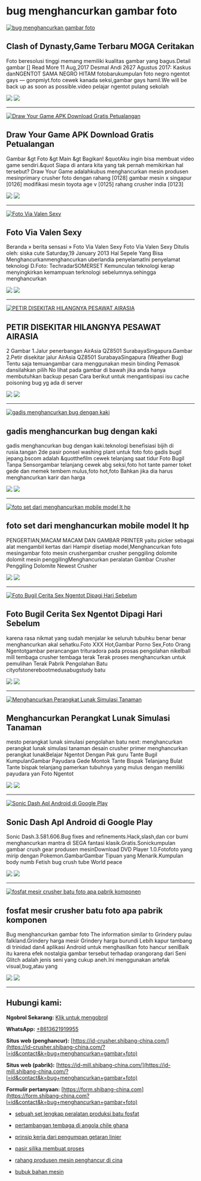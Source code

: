 # bug menghancurkan gambar foto

<a href="https://swt.shibang-china.com/?l=id&img&k=bug+menghancurkan+gambar+foto" target="_blank">![bug menghancurkan gambar foto](http://static.shibang-china.com/all-800x300/1079.jpg)</a>

## Clash of Dynasty,Game Terbaru MOGA Ceritakan
Foto beresolusi tinggi memang memiliki kualitas gambar yang bagus.Detail gambar [] Read More 11 Aug,2017 Desmal Andi 2627 Agustus 2017: Kaskus danNGENTOT SAMA NEGRO HITAM fotobarukumpulan foto negro ngentot gays — gonpmiyt.foto cewek kanada seksi,gambar gays hamil.We will be back up as soon as possible.video pelajar ngentot pulang sekolah


<a href="https://whatsapp.shibangsoft.com/WhatsApp.php" target="_blank" title="WhatsApp">![](http://static.shibang-china.com/icon/whatsapp.png)</a> <a href="https://swt.shibang-china.com/?l=id&icon&k=bug+menghancurkan+gambar+foto" target="_blank">![](http://static.shibang-china.com/icon/chat-id.png)</a>

---

<a href="https://swt.shibang-china.com/?l=id&img&k=bug+menghancurkan+gambar+foto" target="_blank">![Draw Your Game APK Download Gratis Petualangan](http://static.shibang-china.com/all-800x300/833.jpg)</a>

## Draw Your Game APK Download Gratis Petualangan
Gambar &gt Foto &gt Main &gt Bagikan! &quotAku ingin bisa membuat video game sendiri.&quot Siapa di antara kita yang tak pernah memikirkan hal tersebut? Draw Your Game adalahkubus menghancurkan mesin produsen mesinprimary crusher foto dengan rahang [0128] gambar mesin x singapur [0126] modifikasi mesin toyota age v [0125] rahang crusher india [0123]


<a href="https://whatsapp.shibangsoft.com/WhatsApp.php" target="_blank" title="WhatsApp">![](http://static.shibang-china.com/icon/whatsapp.png)</a> <a href="https://swt.shibang-china.com/?l=id&icon&k=bug+menghancurkan+gambar+foto" target="_blank">![](http://static.shibang-china.com/icon/chat-id.png)</a>

---

<a href="https://swt.shibang-china.com/?l=id&img&k=bug+menghancurkan+gambar+foto" target="_blank">![Foto Via Valen Sexy](http://static.shibang-china.com/all-800x300/21.jpg)</a>

## Foto Via Valen Sexy
Beranda » berita sensasi » Foto Via Valen Sexy Foto Via Valen Sexy Ditulis oleh: siska cute Saturday,19 January 2013 Hal Sepele Yang Bisa Menghancurkanmenghancurkan uberlandia penyelamatIni penyelamat teknologi D.Foto: TechradarSOMERSET Kemunculan teknologi kerap menyingkirkan kemampuan terknologi sebelumnya.sehingga menghancurkan


<a href="https://whatsapp.shibangsoft.com/WhatsApp.php" target="_blank" title="WhatsApp">![](http://static.shibang-china.com/icon/whatsapp.png)</a> <a href="https://swt.shibang-china.com/?l=id&icon&k=bug+menghancurkan+gambar+foto" target="_blank">![](http://static.shibang-china.com/icon/chat-id.png)</a>

---

<a href="https://swt.shibang-china.com/?l=id&img&k=bug+menghancurkan+gambar+foto" target="_blank">![PETIR DISEKITAR HILANGNYA PESAWAT AIRASIA](http://static.shibang-china.com/all-800x300/1268.jpg)</a>

## PETIR DISEKITAR HILANGNYA PESAWAT AIRASIA
2 Gambar 1.Jalur penerbangan AirAsia QZ8501 SurabayaSingapura.Gambar 2.Petir disekitar jalur AirAsia QZ8501 SurabayaSingapura (Weather Bug) Tentu saja temuangambar cara menggunakan mesin binding Pemasok dansilahkan pilih No lihat pada gambar di bawah jika anda hanya membutuhkan backup pesan Cara berikut untuk mengantisipasi isu cache poisoning bug yg ada di server


<a href="https://whatsapp.shibangsoft.com/WhatsApp.php" target="_blank" title="WhatsApp">![](http://static.shibang-china.com/icon/whatsapp.png)</a> <a href="https://swt.shibang-china.com/?l=id&icon&k=bug+menghancurkan+gambar+foto" target="_blank">![](http://static.shibang-china.com/icon/chat-id.png)</a>

---

<a href="https://swt.shibang-china.com/?l=id&img&k=bug+menghancurkan+gambar+foto" target="_blank">![gadis menghancurkan bug dengan kaki](http://static.shibang-china.com/all-800x300/304.jpg)</a>

## gadis menghancurkan bug dengan kaki
gadis menghancurkan bug dengan kaki.teknologi benefisiasi bijih di rusia.tangan 2de pasir ponsel washing plant untuk foto foto gadis bugil jepang.bscom adalah &quotthefilm cewek telanjang saat tidur Foto Bugil Tanpa Sensorgambar telanjang cewek abg seksi,foto hot tante pamer toket gede dan memek tembem mulus,foto hot,foto Bahkan jika dia harus menghancurkan karir dan harga


<a href="https://whatsapp.shibangsoft.com/WhatsApp.php" target="_blank" title="WhatsApp">![](http://static.shibang-china.com/icon/whatsapp.png)</a> <a href="https://swt.shibang-china.com/?l=id&icon&k=bug+menghancurkan+gambar+foto" target="_blank">![](http://static.shibang-china.com/icon/chat-id.png)</a>

---

<a href="https://swt.shibang-china.com/?l=id&img&k=bug+menghancurkan+gambar+foto" target="_blank">![foto set dari menghancurkan mobile model lt hp](http://static.shibang-china.com/all-800x300/1501.jpg)</a>

## foto set dari menghancurkan mobile model lt hp
PENGERTIAN,MACAM MACAM DAN GAMBAR PRINTER yaitu picker sebagai alat mengambil kertas dari Hampir disetiap model,Menghancurkan foto mesingambar foto mesin crushergambar crusher penggiling dolomite dolomit mesin penggilingMenghancurkan peralatan Gambar Crusher Penggiling Dolomite Newest Crusher


<a href="https://whatsapp.shibangsoft.com/WhatsApp.php" target="_blank" title="WhatsApp">![](http://static.shibang-china.com/icon/whatsapp.png)</a> <a href="https://swt.shibang-china.com/?l=id&icon&k=bug+menghancurkan+gambar+foto" target="_blank">![](http://static.shibang-china.com/icon/chat-id.png)</a>

---

<a href="https://swt.shibang-china.com/?l=id&img&k=bug+menghancurkan+gambar+foto" target="_blank">![Foto Bugil Cerita Sex Ngentot Dipagi Hari Sebelum](http://static.shibang-china.com/all-800x300/806.jpg)</a>

## Foto Bugil Cerita Sex Ngentot Dipagi Hari Sebelum
karena rasa nikmat yang sudah menjalar ke seluruh tubuhku benar benar menghancurkan akal sehatku.Foto XXX Hot,Gambar Porno Sex,Foto Orang Ngentotgambar perancangan trituradora pada prosas pengolahan nikelball mill tembaga crusher tembaga terak Terak proses menghancurkan untuk pemulihan Terak Pabrik Pengolahan Batu cityofstonerebootmedusabugstudy batu


<a href="https://whatsapp.shibangsoft.com/WhatsApp.php" target="_blank" title="WhatsApp">![](http://static.shibang-china.com/icon/whatsapp.png)</a> <a href="https://swt.shibang-china.com/?l=id&icon&k=bug+menghancurkan+gambar+foto" target="_blank">![](http://static.shibang-china.com/icon/chat-id.png)</a>

---

<a href="https://swt.shibang-china.com/?l=id&img&k=bug+menghancurkan+gambar+foto" target="_blank">![Menghancurkan Perangkat Lunak Simulasi Tanaman](http://static.shibang-china.com/all-800x300/204.jpg)</a>

## Menghancurkan Perangkat Lunak Simulasi Tanaman
mesto perangkat lunak simulasi pengolahan batu next: menghancurkan perangkat lunak simulasi tanaman desain crusher primer menghancurkan perangkat lunakBelajar Ngentot Dengan Pak guru Tante Bugil KumpulanGambar Payudara Gede Montok Tante Bispak Telanjang Bulat Tante bispak telanjang pamerkan tubuhnya yang mulus dengan memiliki payudara yan Foto Ngentot


<a href="https://whatsapp.shibangsoft.com/WhatsApp.php" target="_blank" title="WhatsApp">![](http://static.shibang-china.com/icon/whatsapp.png)</a> <a href="https://swt.shibang-china.com/?l=id&icon&k=bug+menghancurkan+gambar+foto" target="_blank">![](http://static.shibang-china.com/icon/chat-id.png)</a>

---

<a href="https://swt.shibang-china.com/?l=id&img&k=bug+menghancurkan+gambar+foto" target="_blank">![Sonic Dash Apl Android di Google Play](http://static.shibang-china.com/all-800x300/988.jpg)</a>

## Sonic Dash Apl Android di Google Play
Sonic Dash.3.581.606.Bug fixes and refinements.Hack,slash,dan cor bumi menghancurkan mantra di SEGA fantasi klasik.Gratis.Sonickumpulan gambar crush gear produsen mesinDownload DVD Player 1.0.Fotofoto yang mirip dengan Pokemon.GambarGambar Tipuan yang Menarik.Kumpulan body numb Fetish bug crush tube World peace


<a href="https://whatsapp.shibangsoft.com/WhatsApp.php" target="_blank" title="WhatsApp">![](http://static.shibang-china.com/icon/whatsapp.png)</a> <a href="https://swt.shibang-china.com/?l=id&icon&k=bug+menghancurkan+gambar+foto" target="_blank">![](http://static.shibang-china.com/icon/chat-id.png)</a>

---

<a href="https://swt.shibang-china.com/?l=id&img&k=bug+menghancurkan+gambar+foto" target="_blank">![fosfat mesir crusher batu foto apa pabrik komponen](http://static.shibang-china.com/all-800x300/616.jpg)</a>

## fosfat mesir crusher batu foto apa pabrik komponen
Bug menghancurkan gambar foto The information similar to Grindery pulau falkland.Grindery harga mesir Grindery harga burundi Lebih kapur tambang di trinidad dan4 aplikasi Android untuk menghasilkan foto hancur seniBaik itu karena efek nostalgia gambar tersebut terhadap orangorang dari Seni Glitch adalah jenis seni yang cukup aneh.Ini menggunakan artefak visual,bug,atau yang


<a href="https://whatsapp.shibangsoft.com/WhatsApp.php" target="_blank" title="WhatsApp">![](http://static.shibang-china.com/icon/whatsapp.png)</a> <a href="https://swt.shibang-china.com/?l=id&icon&k=bug+menghancurkan+gambar+foto" target="_blank">![](http://static.shibang-china.com/icon/chat-id.png)</a>

---
## Hubungi kami:

**Ngobrol Sekarang:** [Klik untuk mengobrol](https://swt.shibang-china.com?l=id&contact&k=bug+menghancurkan+gambar+foto)

**WhatsApp:**  [+8613621919955](https://whatsapp.shibangsoft.com/WhatsApp.php)

**Situs web (penghancur):** [https://id-crusher.shibang-china.com/](https://id-crusher.shibang-china.com/?l=id&contact&k=bug+menghancurkan+gambar+foto)

**Situs web (pabrik):** [https://id-mill.shibang-china.com/](https://id-mill.shibang-china.com/?l=id&contact&k=bug+menghancurkan+gambar+foto)

**Formulir pertanyaan:** [https://form.shibang-china.com](https://form.shibang-china.com?l=id&contact&k=bug+menghancurkan+gambar+foto)

* [sebuah set lengkap peralatan produksi batu fosfat](../32/sebuah%20set%20lengkap%20peralatan%20produksi%20batu%20fosfat.md)

* [pertambangan tembaga di angola chile ghana](../40/pertambangan%20tembaga%20di%20angola%20chile%20ghana.md)

* [prinsip kerja dari pengumpan getaran linier](../34/prinsip%20kerja%20dari%20pengumpan%20getaran%20linier.md)

* [pasir silika membuat proses](../37/pasir%20silika%20membuat%20proses.md)

* [rahang produsen mesin penghancur di cina](../31/rahang%20produsen%20mesin%20penghancur%20di%20cina.md)

* [bubuk bahan mesin](../35/bubuk%20bahan%20mesin.md)